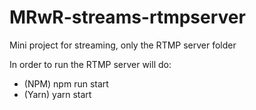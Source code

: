 # MRwR-streams-rtmpserver
Mini project for streaming, only the RTMP server folder

In order to run the RTMP server will do:

- (NPM) npm run start
- (Yarn) yarn start
